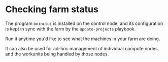 # Checking farm status

The program `boinctui` is installed on the control node, and its
configuration is kept in sync with the farm by the `update-projects`
playbook.

Run it anytime you'd like to see what the machines in your farm are
doing.

It can also be used for ad-hoc management of individual compute nodes,
and the workunits being handled by those nodes.
